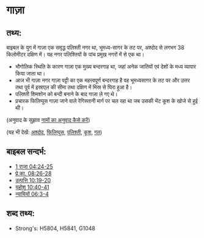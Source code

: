 # गाज़ा #

## तथ्य: ##

बाइबल के युग में गाज़ा एक समृद्ध पलिश्ती नगर था, भूमध्य-सागर के तट पर, अश्दोद से लगभग 38 किलोमीटर दक्षिण में। यह नगर पलिश्तियों के पांच प्रमुख नगरों में से एक था।

* भौगोलिक स्थिति के कारण गाज़ा एक मुख्य बन्दरगाह था, जहां अनेक जातियों एवं देशों के मध्य व्यापार किया जाता था।
* आज भी गाज़ा नगर गाज़ा पट्टी का एक महत्त्वपूर्ण बन्दरगाह है वह भूमध्यसागर के तट पर और उत्तर तथा पूर्व में इस्राएल की सीमा तथा दक्षिण में मिस्र से घिरा हुआ है।
* पलिश्ती शिमशोन को बन्दी बनाने के बाद गाज़ा ले गए थे।
* प्रचारक फिलिप्पुस गाज़ा जाने वाले रेगिस्तानी मार्ग पर चल रहा था जब उसकी भेंट कूश के खोजे से हुई थी।

(अनुवाद के सुझाव [नामों का अनुवाद कैसे करें](rc://hi/ta/man/translate/translate-names))

(यह भी देखें: [अश्दोद](../names/ashdod.md), [फिलिप्पुस](../names/philip.md), [पलिश्ती](../names/philistines.md), [कूश](../names/ethiopia.md), [गत](../names/gath.md))

## बाइबल सन्दर्भ: ##

* [1 राजा 04:24-25](rc://hi/tn/help/1ki/04/24)
* [प्रे.का. 08:26-28](rc://hi/tn/help/act/08/26)
* [उत्पत्ति 10:19-20](rc://hi/tn/help/gen/10/19)
* [यहोशू 10:40-41](rc://hi/tn/help/jos/10/40)
* [न्यायियों 06:3-4](rc://hi/tn/help/jdg/06/03)

## शब्द तथ्य: ##

* Strong's: H5804, H5841, G1048

